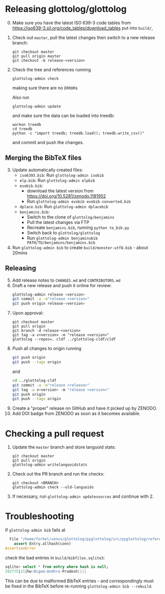 
Releasing glottolog/glottolog
=============================

0. Make sure you have the latest ISO 639-3 code tables from 
   https://iso639-3.sil.org/code_tables/download_tables
   put into `build/`,
1. Check out `master`, pull the latest changes then switch to a new release branch:
   ```
   git checkout master
   git pull origin master
   git checkout -b release-<version>
   ```
2. Check the tree and references running
   ```
   glottolog-admin check
   ```
   making sure there are no `ÈRROR`s

   Also run
   ```shell script
   glottolog-admin update
   ```
   and make sure the data can be loaded into treedb:
   ```
   workon treedb
   cd treedb
   python -c "import treedb; treedb.load(); treedb.write_csv()"
   ```
   and commit and push the changes.

Merging the BibTeX files
------------------------

3. Update automatically created files:
   - `iso6393.bib`: Run `glottolog-admin isobib`
   - `elp.bib`: Run `glottolog-admin elpbib`
   - `evobib.bib`:
     - download the latest version from https://doi.org/10.5281/zenodo.1181952
     - Run `glottolog-admin evobib evobib-converted.bib`
   - `dplace.bib`: Run `glottolog-admin dplacebib`
   - `benjamins.bib`:
     - Switch to the clone of `glottolog/benjamins`
     - Pull the latest changes via FTP 
     - Recreate `benjamins.bib`, running `python to_bib.py`
     - Switch back to `glottolog/glottolog`
     - Run `glottolog-admin benjaminsbib PATH/TO/benjamins/benjamins.bib`
4. Run `glottolog-admin bib` to create `build/monster-utf8.bib` - about 20mins

Releasing
---------

5. Add release notes to `CHANGES.md` and `CONTRIBUTORS.md`
6. Draft a new release and push it online for review:
   ```bash
   glottolog-admin release <version>
   git commit -a -m"release <version>"
   git push origin release-<version>
   ```
7. Upon approval:
   ```
   git checkout master
   git pull origin
   git branch -d release-<version>
   git tag -a v<version> -m "release <version>"
   glottolog --repos=. cldf ../glottolog-cldf/cldf
   ```
8. Push all changes to origin running
   ```bash
   git push origin
   git push --tags origin
   ```
   and
   ```bash
   cd ../glottolog-cldf
   git commit -a -m"release <release>"
   git tag -a v<version> -m "release <version>"
   git push origin
   git push --tags origin
   ```
9. Create a "proper" release on GitHub and have it picked up by ZENODO.
10. Add DOI badge from ZENODO as soon as it becomes available.


Checking a pull request
=======================

1. Update the `master` branch and store languoid stats:
   ```
   git checkout master
   git pull origin
   glottolog-admin writelanguoidstats
   ```
2. Check out the PR branch and run the checks:
   ```
   git checkout <BRANCH>
   glottolog-admin check --old-languoids
   ```
3. If necessary, run `glottolog-admin updatesources` and continue with 2.


Troubleshooting
===============

If `glottolog-admin bib` fails at
```python
  File "/home/forkel/venvs/glottolog/pyglottolog/src/pyglottolog/references/bibfiles_db.py", line 559, in assign_ids
    assert Entry.allhash(conn)
AssertionError
```
check the bad entries in `build/bibfiles.sqlite3`:
```sql
sqlite> select * from entry where hash is null;
292775|21|hw:Nigam:Andhra-Pradesh||||
```

This can be due to malformed BibTeX entries - and correspondingly must
be fixed in the BibTeX before re-running `glottolog-admin bib --rebuild`.

